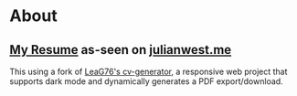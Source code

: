 

# About

## [My Resume](https://julianwest.me/Resume) as-seen on [julianwest.me](https://julianwest.me)

This using a fork of [LeaG76's cv-generator](https://github.com/LeaG76/cv-generator), a responsive web project that supports dark mode and dynamically generates a PDF export/download.